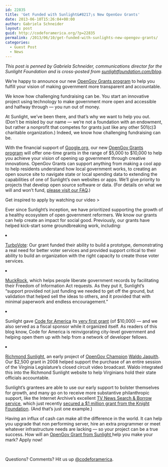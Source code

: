 ```yaml
---
id: 22835
title: 'Get Funded with Sunlight&#8217;s New OpenGov Grants'
date: 2013-06-10T15:26:04+00:00
author: Gabriela Schneider
layout: post
guid: http://codeforamerica.org/?p=22835
permalink: /2013/06/10/get-funded-with-sunlights-new-opengov-grants/
categories:
  - Guest Post
  - News
---
```

_This post is penned by Gabriela Schneider, communications director for the Sunlight Foundation and is cross-posted from [sunlightfoundation.com/blog](http://sunlightfoundation.com/blog/2013/06/10/get-funded-with-sunlights-new-opengov-grants/)._

We’re happy to announce our new [OpenGov Grants program](http://sunlightfoundation.com/opengovgrants) to help you fulfill your vision of making government more transparent and accountable.

We know how challenging fundraising can be. You start an innovative project using technology to make government more open and accessible and halfway through — you run out of money.

At Sunlight, we’ve been there, and that&#8217;s why we want to help you out. (Don&#8217;t be misled by our name — we’re not a foundation with an endowment, but rather a nonprofit that competes for grants just like any other 501(c)3 charitable organization.) Indeed, we know how challenging fundraising can be.

With the financial support of [Google.org](http://www.google.org/), our new [OpenGov Grants program](http://sunlightfoundation.com/opengovgrants/) will offer one-time grants in the range of $5,000 to $10,000 to help you achieve your vision of opening up government through creative innovations. OpenGov Grants can support anything from making a cool app to help residents understand how local government works, to creating an open source site to navigate state or local spending data to extending the capabilities of one of Sunlight’s own websites or apps. We’ll give priority to projects that develop open source software or data. (For details on what we will and won’t fund, [please visit our FAQ](http://sunlightfoundation.com/about/grants/opengovgrants/faq/).)

Get inspired to apply by watching our video >



<p dir="ltr">
  Ever since Sunlight’s inception, we have prioritized supporting the growth of a healthy ecosystem of open government reformers. We know our grants can help create an impact for social good. Previously, our grants have helped kick-start some groundbreaking work, including:
</p>

<li dir="ltr">
  <p dir="ltr">
    <a href="https://turbovote.org/register">TurboVote</a>: Our grant funded their ability to build a prototype, demonstrating a real need for better voter services and provided support critical to their ability to build an organization with the right capacity to create those voter services.
  </p>
</li>

<li dir="ltr">
  <p dir="ltr">
    <a href="http://muckrock.com/">MuckRock</a>, which helps people liberate government records by facilitating their Freedom of Information Act requests. As they put it, Sunlight’s “support provided not just funding we needed to get off the ground, but validation that helped sell the ideas to others, and it provided that with minimal paperwork and endless encouragement.”
  </p>
</li>

<li dir="ltr">
  <p dir="ltr">
    Sunlight gave <a href="http://codeforamerica.org/">Code for America</a> its <a href="http://sunlightfoundation.com/blog/2010/11/15/introducing-code-for-americas-inaugural-fellows/">very first grant</a> (of $10,000) — and we also served as a fiscal sponsor while it organized itself. As readers of this blog know, Code for America is reinvigorating city-level government and helping open them up with help from a network of developer fellows.
  </p>
</li>

<li dir="ltr">
  <p dir="ltr">
    <a href="http://www.richmondsunlight.com/">Richmond Sunlight</a>, an early project of <a href="http://sunlightfoundation.com/opengovchampions/">OpenGov Champion</a> <a href="http://www.youtube.com/watch?feature=player_embedded&v=VHbOTbNU18E">Waldo Jaquith</a>. Our $2,500 grant in 2008 helped support the purchase of an entire session of the Virginia Legislature&#8217;s closed circuit video broadcast. Waldo integrated this into the Richmond Sunlight website to help Virginians hold their state officials accountable.
  </p>
</li>

Sunlight’s grantees are able to use our early support to bolster themselves for growth, and many go on to receive more substantive philanthropic support, like the Internet Archive’s excellent [TV News Search & Borrow service](http://archive.org/details/tv), which just recently [secured a $1 million grant from the Knight Foundation](http://www.knightfoundation.org/press-room/press-mention/internet-archive-receives-1-million-knight-foundat/). (And that&#8217;s just one example.)

Having an influx of cash can make all the difference in the world. It can help you upgrade that non performing server, hire an extra programmer or meet whatever infrastructure needs are lacking — so your project can be a true success. How will an [OpenGov Grant from Sunlight ](http://sunlightfoundation.com/opengovgrants)help you make your mark? Apply now!

&nbsp;

Questions? Comments? Hit us up <a href="http://twitter.com/codeforamerica" target="_blank">@codeforamerica</a>.
